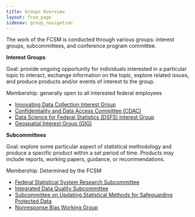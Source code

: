 ```yaml
---
title: Groups Overview
layout: fcsm_page
sidenav: group_navigation
---
```

<p>The work of the FCSM is conducted through various groups:  interest groups, subcommittees, and conference program committee.</p>

<p><b>Interest Groups</b></p>
<p>Goal:  provide ongoing opportunity for individuals interested in a particular topic to interact, exchange information on the topic, explore related issues, and produce products and/or events of interest to the group.</p>

<p>Membership: generally open to all interested federal employees </p>

<ul>
	<li><a href="{{site.baseurl}}/groups/idcig/">Innovating Data Collection Interest Group</a></li>
  <li><a href="{{site.baseurl}}/groups/cdac/">Confidentiality and Data Access Committee (CDAC)</a></li>
  <li><a href="{{site.baseurl}}/groups/dsfs/">Data Science for Federal Statistics (DSFS) Interest Group</a></li>
	<li><a href="{{site.baseurl}}/groups/gig/">Geospatial Interest Group (GIG)</a></li>
  <!-- <li><a href="{{site.baseurl}}/groups/sogisc-ig/">Sexual Orientation, Gender Identity, and Sex Characteristics (SOGISC) Interest Group</a></li> -->
</ul>

<p><b>Subcommittees</b></p>

<p>Goal:  explore some particular aspect of statistical methodology and produce a specific product within a set period of time.  Products may include reports, working papers, guidance, or recommendations. </p>

<p>Membership: Determined by the FCSM</p>

<ul>
  <li><a href="{{site.baseurl}}/groups/fssr-subcommittee/">Federal Statistical System Research Subcommittee</a></li>
  <li><a href="{{site.baseurl}}/groups/data-quality/">Integrated Data Quality Subcommittee</a></li>
  <li><a href="{{site.baseurl}}/groups/data-safeguards">Subcommittee on Updating Statistical Methods for Safeguarding Protected Data</a></li>
  <li><a href="{{site.baseurl}}/groups/nonresponse-bias">Nonresponse Bias Working Group</a></li>
  <!-- <li><a href="{{site.baseurl}}/groups/sogisc">Sexual Orientation, Gender Identity, and Sex Characteristics (SOGISC) Subcommittee</a></li> -->
</ul>
